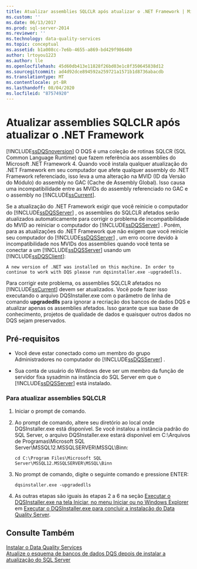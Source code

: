```yaml
---
title: Atualizar assemblies SQLCLR após atualizar o .NET Framework | Microsoft Docs
ms.custom: ''
ms.date: 06/13/2017
ms.prod: sql-server-2014
ms.reviewer: ''
ms.technology: data-quality-services
ms.topic: conceptual
ms.assetid: b1a008cc-7e6b-4655-a869-bd429f986400
author: lrtoyou1223
ms.author: lle
ms.openlocfilehash: 45d60db413e11828f26bd03e1c8f350645838d12
ms.sourcegitcommit: ad4d92dce894592a259721a1571b1d8736abacdb
ms.translationtype: MT
ms.contentlocale: pt-BR
ms.lasthandoff: 08/04/2020
ms.locfileid: "87574920"
---
```

# <a name="upgrade-sqlclr-assemblies-after-net-framework-update"></a>Atualizar assemblies SQLCLR após atualizar o .NET Framework
  [!INCLUDE[ssDQSnoversion](../../includes/ssdqsnoversion-md.md)] O DQS é uma coleção de rotinas SQLCR (SQL Common Language Runtime) que fazem referência aos assemblies do Microsoft .NET Framework 4. Quando você instala qualquer atualização do .NET Framework em seu computador que afete qualquer assembly do .NET Framework referenciado, isso leva a uma alteração na MVID (ID da Versão do Módulo) do assembly no GAC (Cache de Assembly Global). Isso causa uma incompatibilidade entre as MVIDs do assembly referenciado no GAC e o assembly no [!INCLUDE[ssCurrent](../../includes/sscurrent-md.md)].  
  
 Se a atualização do .NET Framework exigir que você reinicie o computador do [!INCLUDE[ssDQSServer](../../includes/ssdqsserver-md.md)] , os assemblies do SQLCLR afetados serão atualizados automaticamente para corrigir o problema de incompatibilidade do MVID ao reiniciar o computador do [!INCLUDE[ssDQSServer](../../includes/ssdqsserver-md.md)] . Porém, para as atualizações do .NET Framework que não exigem que você reinicie seu computador do [!INCLUDE[ssDQSServer](../../includes/ssdqsserver-md.md)] , um erro ocorre devido à incompatibilidade nos MVIDs dos assemblies quando você tenta se conectar a um [!INCLUDE[ssDQSServer](../../includes/ssdqsserver-md.md)] usando um [!INCLUDE[ssDQSClient](../../includes/ssdqsclient-md.md)]:  
  
```  
A new version of .NET was installed on this machine. In order to continue to work with DQS please run dqsinstaller.exe -upgradedlls.  
```  
  
 Para corrigir este problema, os assemblies SQLCLR afetados no [!INCLUDE[ssCurrent](../../includes/sscurrent-md.md)] devem ser atualizados. Você pode fazer isso executando o arquivo DQSInstaller.exe com o parâmetro de linha de comando **upgradedlls** para ignorar a recriação dos bancos de dados DQS e atualizar apenas os assemblies afetados. Isso garante que sua base de conhecimento, projetos de qualidade de dados e quaisquer outros dados no DQS sejam preservados.  
  
## <a name="prerequisites"></a>Pré-requisitos  
  
-   Você deve estar conectado como um membro do grupo Administradores no computador do [!INCLUDE[ssDQSServer](../../includes/ssdqsserver-md.md)] .  
  
-   Sua conta de usuário do Windows deve ser um membro da função de servidor fixa sysadmin na instância do SQL Server em que o [!INCLUDE[ssDQSServer](../../includes/ssdqsserver-md.md)] está instalado.  
  
### <a name="to-upgrade-sqlclr-assemblies"></a>Para atualizar assemblies SQLCLR  
  
1.  Iniciar o prompt de comando.  
  
2.  Ao prompt de comando, altere seu diretório ao local onde DQSInstaller.exe está disponível. Se você instalou a instância padrão do SQL Server, o arquivo DQSInstaller.exe estará disponível em C:\Arquivos de Programas\Microsoft SQL Server\MSSQL12.MSSQLSERVER\MSSQL\Binn:  
  
    ```  
    cd C:\Program Files\Microsoft SQL Server\MSSQL12.MSSQLSERVER\MSSQL\Binn  
    ```  
  
3.  No prompt de comando, digite o seguinte comando e pressione ENTER:  
  
    ```  
    dqsinstaller.exe -upgradedlls  
    ```  
  
4.  As outras etapas são iguais às etapas 2 a 6 na seção [Executar o DQSInstaller.exe na tela Iniciar, no menu Iniciar ou no Windows Explorer](run-dqsinstaller-exe-to-complete-data-quality-server-installation.md#WindowsExplorer) em [Executar o DQSInstaller.exe para concluir a instalação do Data Quality Server](run-dqsinstaller-exe-to-complete-data-quality-server-installation.md).  
  
## <a name="see-also"></a>Consulte Também  
 [Instalar o Data Quality Services](install-data-quality-services.md)   
 [Atualize o esquema de bancos de dados DQS depois de instalar a atualização do SQL Server](upgrade-dqs-databases-schema-after-installing-sql-server-update.md)  
  
  
